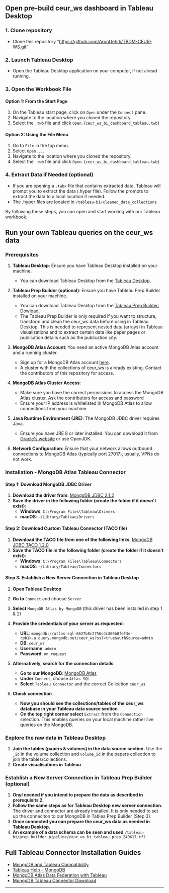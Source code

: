 ## Open pre-build ceur_ws dashboard in Tableau Desktop

### 1. Clone repository 
- Clone this repository "https://github.com/AronOehrli/TBDM-CEUR-WS.git"

### 2. Launch Tableau Desktop
- Open the Tableau Desktop application on your computer, if not alread running.

### 3. Open the Workbook File

#### Option 1: From the Start Page
1. On the Tableau start page, click on `Open` under the `Connect` pane.
2. Navigate to the location where you cloned the repository.
3. Select the `.twb` file and click `Open`. (`ceur_ws_bi_dashboard_tableau.twb`)

#### Option 2: Using the File Menu
1. Go to `File` in the top menu.
2. Select `Open...`.
3. Navigate to the location where you cloned the repository.
4. Select the `.twb` file and click `Open`. (`ceur_ws_bi_dashboard_tableau.twb`)

### 4. Extract Data if Needed (optional)
- If you are opening a `.twbx` file that contains extracted data, Tableau will prompt you to extract the data (.hyper file). Follow the prompts to extract the data to a local location if needed.
- The .hyper files are located in `/tableau-bi/cleaned_data_collections`

By following these steps, you can open and start working with our Tableau workbook.


## Run your own Tableau queries on the ceur_ws data

### Prerequisites
1. **Tableau Desktop**: Ensure you have Tableau Desktop installed on your machine.
   - You can download Tableau Desktop from the [Tableau Desktop](https://www.tableau.com/products/desktop).

2. **Tableau Prep Builder (optional)**: Ensure you have Tableau Prep Builder installed on your machine.
   - You can download Tableau Desktop from the [Tableau Prep Builder: Dowload](https://www.tableau.com/products/prep/download).
   - The Tableau Prep Builder is only required if you want to structure, transform and clean the ceur_ws data before using in Tableau Desktop. This is needed to represent nested data (arrays) in Tableau visualizations and to extract certain data like paper pages or publication details such as the publication city.
   
2. **MongoDB Atlas Account**: You need an active MongoDB Atlas account and a running cluster.
   - Sign up for a MongoDB Atlas account [here](https://www.mongodb.com/cloud/atlas).
   - A cluster with the collections of ceur_ws is already existing. Contact the contributors of this repository for access.

3. **MongoDB Atlas Cluster Access**:
   - Make sure you have the correct permissions to access the MongoDB Atlas cluster. Ask the contributors for access and password
   - Ensure your IP address is whitelisted in MongoDB Atlas to allow connections from your machine.

4. **Java Runtime Environment (JRE)**: The MongoDB JDBC driver requires Java.
   - Ensure you have JRE 8 or later installed. You can download it from [Oracle's website](https://www.oracle.com/java/technologies/javase-downloads.html) or use OpenJDK.

5. **Network Configuration**: Ensure that your network allows outbound connections to MongoDB Atlas (typically port 27017), usually, VPNs do not work.


### Installation - MongoDB Atlas Tableau Connector

#### Step 1: Download MongoDB JDBC Driver
1. **Download the driver from**: [MongoDB JDBC 2.1.2](https://repo1.maven.org/maven2/org/mongodb/mongodb-jdbc/2.1.2/)
2. **Save the driver in the following folder (create the folder if it doesn't exist)**:
   - **Windows**: `C:\Program Files\Tableau\Drivers`
   - **macOS**: `~/Library/Tableau/Drivers`

#### Step 2: Download Custom Tableau Connector (TACO file)
1. **Download the TACO file from one of the following links**: [MongoDB JDBC TACO 1.2.0](https://translators-connectors-releases.s3.amazonaws.com/mongo-tableau-connector/mongodb-jdbc-1.2.0.taco)
2. **Save the TACO file in the following folder (create the folder if it doesn't exist)**:
   - **Windows**: `C:\Program Files\Tableau\Connectors`
   - **macOS**: `~/Library/Tableau/Connectors`

#### Step 3: Establish a New Server Connection in Tableau Desktop
1. **Open Tableau Desktop**
2. **Go to** `Connect` and choose `Server`
3. **Select** `MongoDB Atlas by MongoDB` (this driver has been installed in step 1 & 2)
4. **Provide the credentials of your server as requested**:
   - **URL**: `mongodb://atlas-sql-6627b8c2756cdc360b8fef3e-rpb1k.a.query.mongodb.net/ceur_ws?ssl=true&authSource=admin`
   - **DB**: `ceur_ws`
   - **Username**: `admin`
   - **Password**: `on request`

5. **Alternatively, search for the connection details**:
   - **Go to our MongoDB**: [MongoDB Atlas](https://cloud.mongodb.com/v2/6627b85d3306e4391ba7a287#/overview)
   - **Under** `Connect`, choose `Atlas SQL`
   - **Select** `Tableau Connector` and the correct Collection `ceur_ws`

6. **Check connection**
   - **Now you should see the collections/tables of the ceur_ws database in your Tableau data source section** 
   - **On the top right corner select** `Extract` from the `Connection` selection. This enables queries on your local machine rather live queries on the MongoDB.

### Explore the raw data in Tableau Desktop
1. **Join the tables (papers & volumes) in the data source section.** Use the `_id` in the volume collection and `volume_id` in the papers collection to join the tables/collections.
2. **Create visualisations in Tableau**

### Establish a New Server Connection in Tableau Prep Builder (optional)
1. **Onyl needed if you intend to prepare the data as described in prerequisits 2.**
2. **Follow the same steps as for Tableau Desktop new server connection.** The driver and connector are already installed. It is only needed to set up the conneciton to our MongoDB in Tablea Prep Builder (Step 3).
3. **Once connected you can prepare the ceur_ws data as needed in Tableau Desktop.**
4. **An example of a data schema can be seen and used** `/tableau-bi/prep_builder_pipeline/ceur_ws_bi_tableau_prep_240617.tfl`


## Full Tableau Connector Installation Guides
- [MongoDB and Tableau Compatibility](https://www.mongodb.com/resources/products/compatibilities/mongodb-tableau?jmp=tbl)
- [Tableau Help - MongoDB](https://help.tableau.com/current/pro/desktop/en-us/examples_mongodb.htm)
- [MongoDB Atlas Data Federation with Tableau](https://www.mongodb.com/docs/atlas/data-federation/query/sql/tableau/connect/)
- [MongoDB Tableau Connector Download](https://www.mongodb.com/try/download/tableau-connector)

---